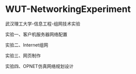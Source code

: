 # WUT-NetworkingExperiment
武汉理工大学-信息工程-组网技术实验

实验一、客户机服务器网络配置

实验二、Internet组网

实验三、网页制作

实验四、OPNET仿真网络规划设计
